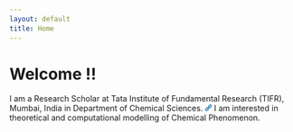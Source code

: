 ```yaml
---
layout: default
title: Home
---
```


# Welcome !!

I am a Research Scholar at Tata Institute of Fundamental Research (TIFR), Mumbai, India in Department of Chemical Sciences. [<img src="/_img/link.png" height="12">](https://main.tifr.res.in) I am interested in theoretical and computational modelling of Chemical Phenomenon.
